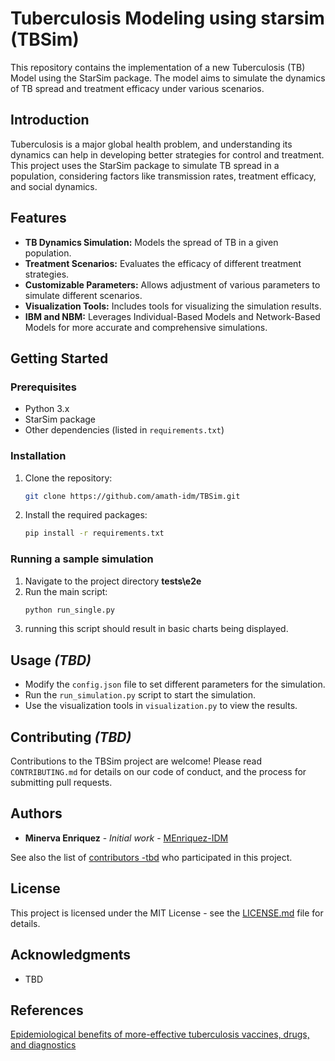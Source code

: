 # Tuberculosis Modeling using starsim (TBSim)

This repository contains the implementation of a new Tuberculosis (TB) Model using the StarSim package. The model aims to simulate the dynamics of TB spread and treatment efficacy under various scenarios.

## Introduction

Tuberculosis is a major global health problem, and understanding its dynamics can help in developing better strategies for control and treatment. This project uses the StarSim package to simulate TB spread in a population, considering factors like transmission rates, treatment efficacy, and social dynamics.

## Features

- **TB Dynamics Simulation:** Models the spread of TB in a given population.
- **Treatment Scenarios:** Evaluates the efficacy of different treatment strategies.
- **Customizable Parameters:** Allows adjustment of various parameters to simulate different scenarios.
- **Visualization Tools:** Includes tools for visualizing the simulation results.
- **IBM and NBM:** Leverages Individual-Based Models and Network-Based Models for more accurate and comprehensive simulations.

## Getting Started

### Prerequisites

- Python 3.x
- StarSim package
- Other dependencies (listed in `requirements.txt`)

### Installation

1. Clone the repository:
   ```bash
   git clone https://github.com/amath-idm/TBSim.git
   ```
2. Install the required packages:
   ```bash
   pip install -r requirements.txt
   ```

### Running a sample simulation

1. Navigate to the project directory **tests\e2e**
2. Run the main script:
   ```bash
   python run_single.py
   ```
3. running this script should result in basic charts being displayed.

## Usage _(TBD)_

- Modify the `config.json` file to set different parameters for the simulation.
- Run the `run_simulation.py` script to start the simulation.
- Use the visualization tools in `visualization.py` to view the results.

## Contributing _(TBD)_

Contributions to the TBSim project are welcome! Please read `CONTRIBUTING.md` for details on our code of conduct, and the process for submitting pull requests.

## Authors

- **Minerva Enriquez** - *Initial work* - [MEnriquez-IDM](https://github.com/MEnriquez-IDM)

See also the list of [contributors -tbd](https://github.com/amath-idm/TBSim/contributors) who participated in this project.

## License

This project is licensed under the MIT License - see the [LICENSE.md](https://github.com/amath-idm/tbsim/blob/main/LICENSE) file for details.

## Acknowledgments

- TBD

## References

[Epidemiological benefits of more-effective tuberculosis vaccines, drugs, and diagnostics](https://www.pnas.org/doi/abs/10.1073/pnas.0901720106?url_ver=Z39.88-2003&rfr_id=ori%3Arid%3Acrossref.org&rfr_dat=cr_pub++0pubmed)
